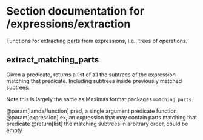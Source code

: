 <!-- NOTE! This file is autogenerated from files under stack/maximasrc do not edit here. -->
# Section documentation for /expressions/extraction

Functions for extracting parts from expressions, i.e., trees of operations.


## extract_matching_parts<a id='extract_matching_parts'></a>

Given a predicate, returns a list of all the subtrees of the expression
matching that predicate. Including subtrees inside previously matched
subtrees.

Note this is largely the same as Maximas format packages `matching_parts`.

@param[lamda/function] pred, a single argument predicate function
@param[expression] ex, an expression that may contain parts matching that predicate
@return[list] the matching subtrees in arbitrary order, could be empty

